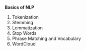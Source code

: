 <b>Basics of NLP</b>
<ol>
<li> Tokenization </li>
<li> Stemming </li> </li>
<li> Lemmatization </li> </li> </li>
<li> Stop Words </li>
<li> Phrase Matching and Vocabulary </li>
<li> WordCloud </li>
</ol>
